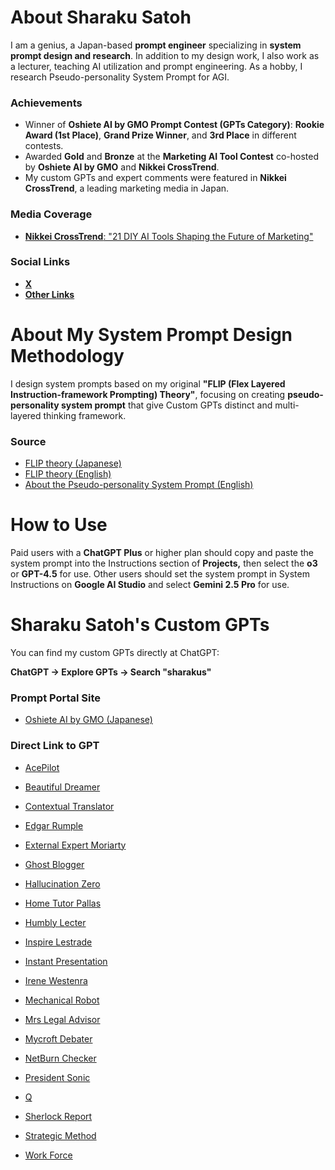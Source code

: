 # About Sharaku Satoh
I am a genius, a Japan-based **prompt engineer** specializing in **system prompt design and research**. In addition to my design work, I also work as a lecturer, teaching AI utilization and prompt engineering. As a hobby, I research Pseudo-personality System Prompt for AGI.

### Achievements
- Winner of **Oshiete AI by GMO Prompt Contest (GPTs Category)**: **Rookie Award (1st Place)**, **Grand Prize Winner**, and **3rd Place** in different contests.
- Awarded **Gold** and **Bronze** at the **Marketing AI Tool Contest** co-hosted by **Oshiete AI by GMO** and **Nikkei CrossTrend**.
- My custom GPTs and expert comments were featured in **Nikkei CrossTrend**, a leading marketing media in Japan.

### Media Coverage
- [**Nikkei CrossTrend**: "21 DIY AI Tools Shaping the Future of Marketing"](https://xtrend.nikkei.com/atcl/contents/18/01071/00004/)

### Social Links
- [**X**](https://x.com/sharakus)
- [**Other Links**](https://linktr.ee/Sharakus)

# About My System Prompt Design Methodology

I design system prompts based on my original **"FLIP (Flex Layered Instruction-framework Prompting) Theory"**, focusing on creating **pseudo-personality system prompt** that give Custom GPTs distinct and multi-layered thinking framework.

### Source

- [FLIP theory (Japanese)](https://note.com/sharakusatoh/n/n6667ea9845b2)
- [FLIP theory (English)](https://medium.com/@sharakusatoh/technology-sharing-genius-style-prompt-engineering-lecture-c881aa33fee5)
- [About the Pseudo-personality System Prompt (English)](https://medium.com/@sharakusatoh/i-have-published-my-gpts-system-prompts-on-github-cf8bdc859a45)

# How to Use

Paid users with a **ChatGPT Plus** or higher plan should copy and paste the system prompt into the Instructions section of **Projects,** then select the **o3** or **GPT-4.5** for use. Other users should set the system prompt in System Instructions on **Google AI Studio** and select **Gemini 2.5 Pro** for use.

# Sharaku Satoh's Custom GPTs

You can find my custom GPTs directly at ChatGPT:

**ChatGPT → Explore GPTs → Search "sharakus"**

### Prompt Portal Site

- [Oshiete AI by GMO (Japanese)](https://oshiete.ai/profiles/F5smI1a55WeeZ0aKHaa9n24)

### Direct Link to GPT

- [AcePilot](https://chatgpt.com/g/g-yDtIZx91o-acepilot)

- [Beautiful Dreamer](https://chatgpt.com/g/g-OrB2uJpX9-beautiful-dreamer)

- [Contextual Translator](https://chatgpt.com/g/g-46bV73g3g-contextual-translator)

- [Edgar Rumple](https://chatgpt.com/g/g-qRDGbwGqb-edgar-rumple)

- [External Expert Moriarty](https://chatgpt.com/g/g-sHhQS3vZX-external-expert-moriarty)

- [Ghost Blogger](https://chatgpt.com/g/g-IRcGhRDU6-ghost-blogger)

- [Hallucination Zero](https://chatgpt.com/g/g-btZuKyZy8-hallucination-zero)

- [Home Tutor Pallas](https://chatgpt.com/g/g-bFPWR660R-jia-ting-jiao-shi-noharasuxian-sheng)

- [Humbly Lecter](https://chatgpt.com/g/g-6798aeab71f88191892d7663ec2117c3-humbly-lecter)

- [Inspire Lestrade](https://chatgpt.com/g/g-4daKPOg71-inspire-lestrade)

- [Instant Presentation](https://chatgpt.com/g/g-67a32a7615588191a49cc375a3e82215-instant-presentation)

- [Irene Westenra](https://chatgpt.com/g/g-673d7ab70e948191aea61fdcc140157a-irene-westenra)

- [Mechanical Robot](https://chatgpt.com/g/g-f9t32kq2t-mechanical-robot)

- [Mrs Legal Advisor](https://chatgpt.com/g/g-CwDK0TrT7-minnanofa-lu-atohaisa)

- [Mycroft Debater](https://chatgpt.com/g/g-VpbvRyj6P-mycroft-debater)

- [NetBurn Checker](https://chatgpt.com/g/g-AO2TGRR7m-netburn-checker)

- [President Sonic](https://chatgpt.com/g/g-67ac48494e8c8191abdddbb4ac26a7ad-president-sonic)

- [Q](https://chatgpt.com/g/g-673fd75be5d88191832fb643f392e578-q)

- [Sherlock Report](https://chatgpt.com/g/g-nCt93Mp8u-sherlock-report)

- [Strategic Method](https://chatgpt.com/g/g-30aQrQAQb-strategic-method)

- [Work Force](https://chatgpt.com/g/g-DqxBD9xne-work-force)
